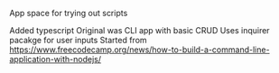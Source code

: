 App space for trying out scripts

Added typescript
Original was CLI app with basic CRUD
Uses inquirer pacakge for user inputs
Started from https://www.freecodecamp.org/news/how-to-build-a-command-line-application-with-nodejs/
